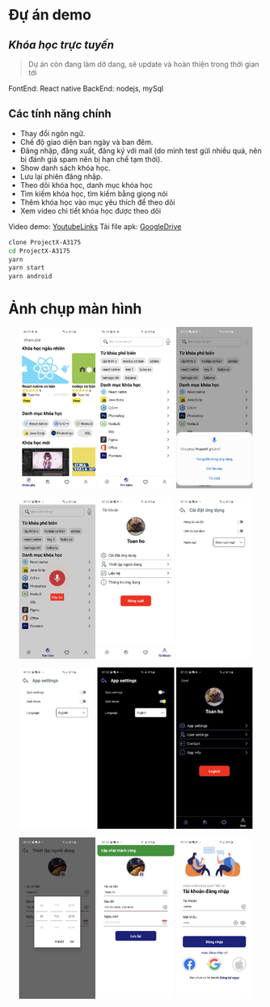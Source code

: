 # Đự án demo
## _Khóa học trực tuyến_

>Dự án còn đang làm dở dang, sẽ update và hoàn thiện trong thời gian tới

FontEnd: React native
BackEnd: nodejs, mySql

## Các tính năng chính

- Thay đổi ngôn ngữ.
- Chế độ giao diện ban ngày và ban đêm.
- Đăng nhập, đăng xuất, đăng ký với mail (do mình test gửi nhiều quá, nên bị đánh giá spam nên bị hạn chế tạm thời).
- Show danh sách khóa học.
- Lưu lại phiên đăng nhập.
- Theo dõi khóa học, danh mục khóa học
- Tìm kiếm khóa học, tìm kiếm bằng giọng nói
- Thêm khóa học vào mục yêu thích để theo dõi
- Xem video chi tiết khóa học được theo dõi

Video demo: [YoutubeLinks](https://www.youtube.com/watch?v=4SuyxXWjOZc)
Tải file apk: [GoogleDrive](https://drive.google.com/file/d/1p9ta8c_Mjk7qjY0ELA9rCN7gLolm8v3y/view?usp=sharing)



```sh
clone ProjectX-A3175
cd ProjectX-A3175
yarn
yarn start
yarn android
```
# Ảnh chụp màn hình

<p align="center">
  <img src="./screenShot/1.jpg" width="30%" >
  <img src="./screenShot/2.jpg" width="30%" >
  <img src="./screenShot/3.jpg" width="30%" >
</p>
<p align="center">
  <img src="./screenShot/4.jpg" width="30%" >
  <img src="./screenShot/5.jpg" width="30%" >
  <img src="./screenShot/6.jpg" width="30%" >
</p>
<p align="center">
  <img src="./screenShot/7.jpg" width="30%" >
  <img src="./screenShot/8.jpg" width="30%" >
  <img src="./screenShot/9.jpg" width="30%" >
</p>
<p align="center">
  <img src="./screenShot/10.jpg" width="30%" >
  <img src="./screenShot/11.jpg" width="30%" >
  <img src="./screenShot/12.jpg" width="30%" >
</p>




